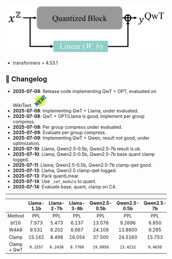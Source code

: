 <div align=center>
  <img src="imgs/QwT_illustration.png" width="500px" />
</div>

- transformers = 4.53.1

## 📌 Changelog

- **2025-07-08**: Release code implementing QwT + OPT, evaluated on WikiText. <img src="imgs/new.gif" alt="NEW" width="40"/>
- **2025-07-08**: Implementing QwT + Llama, under evaluated. 
- **2025-07-08**: QwT + OPT/Llama is good, implement per group compress. 
- **2025-07-08**: Per group compress under evaluated. 
- **2025-07-09**: Evaluate per group compress. 
- **2025-07-09**: Implementing QwT + Qwen, result not good, under optimization. 
- **2025-07-10**: Llama, Qwen2.5-0.5b, Qwen2.5-7b result is ok. 
- **2025-07-10**: Llama, Qwen2.5-0.5b, Qwen2.5-7b base quant clamp logged. 
- **2025-07-11**: Llama, Qwen2.5-0.5b, Qwen2.5-7b clamp-qwt good. 
- **2025-07-13**: Llama, Qwen2.5 clamp-qwt logged. 
- **2025-07-13**: Pack quantLinear. 
- **2025-07-14**: Use `_set_module` to quant. 
- **2025-07-14**: Evaluate base, quant, clamp on C4. 
---

|             | Llama-1.1b | Llama-2-7b | Llama-3-8b | Qwen2.5-0.5b | Qwen2.5-0.5b | Qwen2.5-7b |
|:-----------:|:----------:|:----------:|:----------:|:------------:|:------------:|:----------:|
| Method      | PPL        | PPL        | PPL        | PPL          | PPL          | PPL        |
| bf16        | 7.973      | 5.473      | 6.137      | 13.076       | 9.2696       | 6.850      |
| W4A8        | 9.531      | 6.202      | 8.667      | 24.109       | 13.8900      | 9.295      |
| Clamp       | 15.162     | 8.498      | 16.054     | 37.500       | 24.5160      | 15.753     |
| Clamp + QwT | `9.1557`   | `6.2438`   | `8.7760`   | `19.8956`    | `13.4232`    | `9.4030`   |